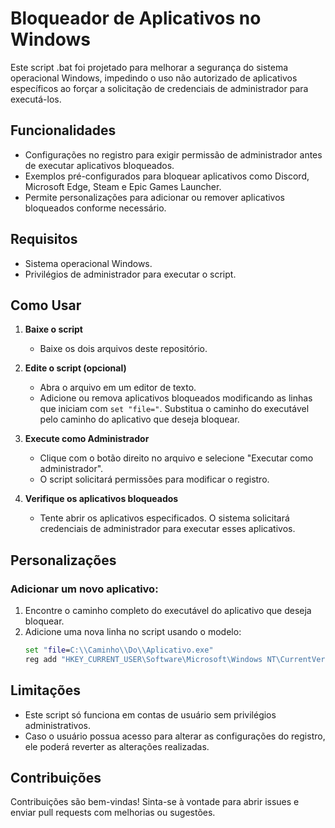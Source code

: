 # Bloqueador de Aplicativos no Windows

Este script .bat foi projetado para melhorar a segurança do sistema operacional Windows, impedindo o uso não autorizado de aplicativos específicos ao forçar a solicitação de credenciais de administrador para executá-los.

## Funcionalidades
- Configurações no registro para exigir permissão de administrador antes de executar aplicativos bloqueados.
- Exemplos pré-configurados para bloquear aplicativos como Discord, Microsoft Edge, Steam e Epic Games Launcher.
- Permite personalizações para adicionar ou remover aplicativos bloqueados conforme necessário.

## Requisitos
- Sistema operacional Windows.
- Privilégios de administrador para executar o script.

## Como Usar
1. **Baixe o script**
   - Baixe os dois arquivos deste repositório.

2. **Edite o script (opcional)**
   - Abra o arquivo em um editor de texto.
   - Adicione ou remova aplicativos bloqueados modificando as linhas que iniciam com `set "file="`. Substitua o caminho do executável pelo caminho do aplicativo que deseja bloquear.

3. **Execute como Administrador**
   - Clique com o botão direito no arquivo e selecione "Executar como administrador".
   - O script solicitará permissões para modificar o registro.

4. **Verifique os aplicativos bloqueados**
   - Tente abrir os aplicativos especificados. O sistema solicitará credenciais de administrador para executar esses aplicativos.

## Personalizações
### Adicionar um novo aplicativo:
1. Encontre o caminho completo do executável do aplicativo que deseja bloquear.
2. Adicione uma nova linha no script usando o modelo:
   ```bat
   set "file=C:\\Caminho\\Do\\Aplicativo.exe"
   reg add "HKEY_CURRENT_USER\Software\Microsoft\Windows NT\CurrentVersion\AppCompatFlags\Layers" /v "%file%" /d "~ RUNASADMIN" /f
   ```

## Limitações
- Este script só funciona em contas de usuário sem privilégios administrativos.
- Caso o usuário possua acesso para alterar as configurações do registro, ele poderá reverter as alterações realizadas.

## Contribuições
Contribuições são bem-vindas! Sinta-se à vontade para abrir issues e enviar pull requests com melhorias ou sugestões.
